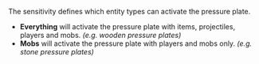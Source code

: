The sensitivity defines which entity types can activate the pressure plate.
* **Everything** will activate the pressure plate with items, projectiles, players and mobs. *(e.g. wooden pressure plates)*
* **Mobs** will activate the pressure plate with players and mobs only. *(e.g. stone pressure plates)*